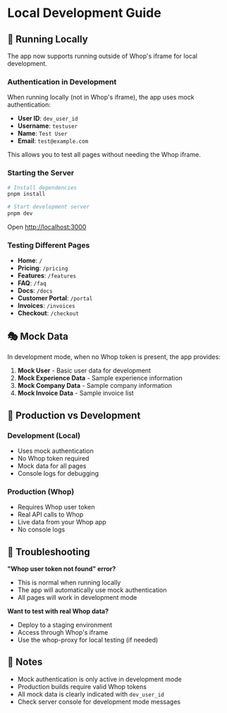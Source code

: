 # Local Development Guide

## 🚀 Running Locally

The app now supports running outside of Whop's iframe for local development.

### Authentication in Development

When running locally (not in Whop's iframe), the app uses mock authentication:

- **User ID**: `dev_user_id`
- **Username**: `testuser`
- **Name**: `Test User`
- **Email**: `test@example.com`

This allows you to test all pages without needing the Whop iframe.

### Starting the Server

```bash
# Install dependencies
pnpm install

# Start development server
pnpm dev
```

Open [http://localhost:3000](http://localhost:3000)

### Testing Different Pages

- **Home**: `/`
- **Pricing**: `/pricing`
- **Features**: `/features`
- **FAQ**: `/faq`
- **Docs**: `/docs`
- **Customer Portal**: `/portal`
- **Invoices**: `/invoices`
- **Checkout**: `/checkout`

## 🎭 Mock Data

In development mode, when no Whop token is present, the app provides:

1. **Mock User** - Basic user data for development
2. **Mock Experience Data** - Sample experience information
3. **Mock Company Data** - Sample company information
4. **Mock Invoice Data** - Sample invoice list

## 🔄 Production vs Development

### Development (Local)
- Uses mock authentication
- No Whop token required
- Mock data for all pages
- Console logs for debugging

### Production (Whop)
- Requires Whop user token
- Real API calls to Whop
- Live data from your Whop app
- No console logs

## 🐛 Troubleshooting

**"Whop user token not found" error?**
- This is normal when running locally
- The app will automatically use mock authentication
- All pages will work in development mode

**Want to test with real Whop data?**
- Deploy to a staging environment
- Access through Whop's iframe
- Use the whop-proxy for local testing (if needed)

## 📝 Notes

- Mock authentication is only active in development mode
- Production builds require valid Whop tokens
- All mock data is clearly indicated with `dev_user_id`
- Check server console for development mode messages

